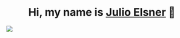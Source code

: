 <div align="center">
<h1 align="center">Hi, my name is <a href="https://aristi.dev">Julio Elsner</a> 👋</h1>
</div>
<img src="https://i.imgur.com/a/KXuTUnL">

<!--
**JulioElsnerDLTU/JulioElsnerDLTU** is a ✨ _special_ ✨ repository because its `README.md` (this file) appears on your GitHub profile.

Here are some ideas to get you started:

- 🔭 I’m currently working on ...
- 🌱 I’m currently learning ...
- 👯 I’m looking to collaborate on ...
- 🤔 I’m looking for help with ...
- 💬 Ask me about ...
- 📫 How to reach me: ...
- 😄 Pronouns: ...
- ⚡ Fun fact: ...
-->
